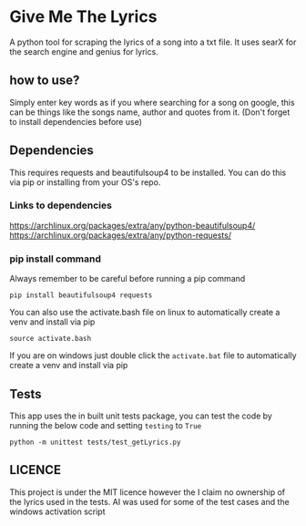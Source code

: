 # Give Me The Lyrics

A python tool for scraping the lyrics of a song into a txt file. It uses searX for the search engine and genius for lyrics.

## how to use?

Simply enter key words as if you where searching for a song on google, this can be things like the songs name, author and quotes from it. (Don't forget to install dependencies before use)

## Dependencies

This requires requests and beautifulsoup4 to be installed. You can do this via pip or installing from your OS's repo.

### Links to dependencies

https://archlinux.org/packages/extra/any/python-beautifulsoup4/
https://archlinux.org/packages/extra/any/python-requests/

### pip install command

Always remember to be careful before running a pip command

```pip install beautifulsoup4 requests```

You can also use the activate.bash file on linux to automatically create a venv and install via pip

```source activate.bash```

If you are on windows just double click the ```activate.bat``` file to automatically create a venv and install via pip

## Tests

This app uses the in built unit tests package, you can test the code by running the below code and setting ```testing``` to ```True```

```python -m unittest tests/test_getLyrics.py```

## LICENCE

This project is under the MIT licence however the I claim no ownership of the lyrics used in the tests. AI was used for some of the test cases and the windows activation script
